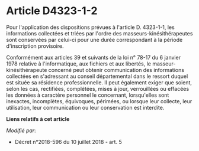 # Article D4323-1-2

Pour l'application des dispositions prévues à l'article D. 4323-1-1, les informations collectées et triées par l'ordre des
masseurs-kinésithérapeutes sont conservées par celui-ci pour une durée correspondant à la période d'inscription provisoire.

Conformément aux articles 39 et suivants de la loi n° 78-17 du 6 janvier 1978 relative à l'informatique, aux fichiers et aux
libertés, le masseur-kinésithérapeute concerné peut obtenir communication des informations collectées en s'adressant au
conseil départemental dans le ressort duquel est située sa résidence professionnelle. Il peut également exiger que soient,
selon les cas, rectifiées, complétées, mises à jour, verrouillées ou effacées les données à caractère personnel le
concernant, lorsqu'elles sont inexactes, incomplètes, équivoques, périmées, ou lorsque leur collecte, leur utilisation, leur
communication ou leur conservation est interdite.

**Liens relatifs à cet article**

_Modifié par_:

  - Décret n°2018-596 du 10 juillet 2018 - art. 5
